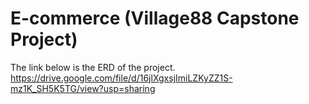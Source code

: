 # E-commerce (Village88 Capstone Project)

The link below is the ERD of the project.
https://drive.google.com/file/d/16jlXgxsjImiLZKyZZ1S-mz1K_SH5K5TG/view?usp=sharing
